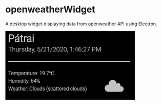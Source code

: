 # openweatherWidget
A desktop widget displaying data from openweather API using Electron.

![screenshot](screenshot.png)

